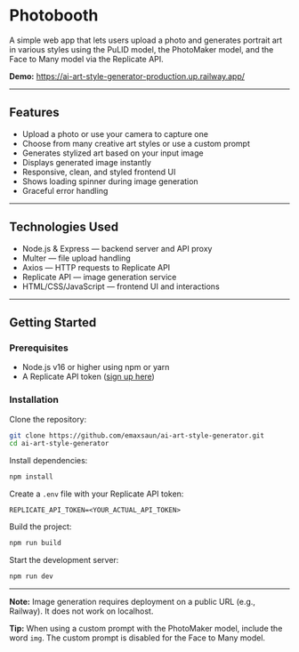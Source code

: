 # Photobooth

A simple web app that lets users upload a photo and generates portrait art in various styles using the PuLID model, the PhotoMaker model, and the Face to Many model via the Replicate API.

**Demo:** https://ai-art-style-generator-production.up.railway.app/

---

## Features

- Upload a photo or use your camera to capture one  
- Choose from many creative art styles or use a custom prompt  
- Generates stylized art based on your input image  
- Displays generated image instantly  
- Responsive, clean, and styled frontend UI  
- Shows loading spinner during image generation  
- Graceful error handling  

---

## Technologies Used

- Node.js & Express — backend server and API proxy  
- Multer — file upload handling  
- Axios — HTTP requests to Replicate API  
- Replicate API — image generation service  
- HTML/CSS/JavaScript — frontend UI and interactions  

---

## Getting Started

### Prerequisites

- Node.js v16 or higher using npm or yarn
- A Replicate API token ([sign up here](https://replicate.com/signin))  

### Installation

Clone the repository:

```bash
git clone https://github.com/emaxsaun/ai-art-style-generator.git
cd ai-art-style-generator
```

Install dependencies:

```bash
npm install
```

Create a `.env` file with your Replicate API token:

```env
REPLICATE_API_TOKEN=<YOUR_ACTUAL_API_TOKEN>
```

Build the project:

```bash
npm run build
```

Start the development server:

```bash
npm run dev
```

---

**Note:** Image generation requires deployment on a public URL (e.g., Railway). It does not work on localhost.

**Tip:** When using a custom prompt with the PhotoMaker model, include the word `img`. The custom prompt is disabled for the Face to Many model.